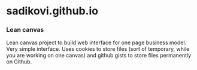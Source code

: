 sadikovi.github.io
==================

### Lean canvas
Lean canvas project to build web interface for one page business model.
Very simple interface. Uses cookies to store files (sort of temporary, while you are working on one canvas) and github gists to store files permanently on Github.
